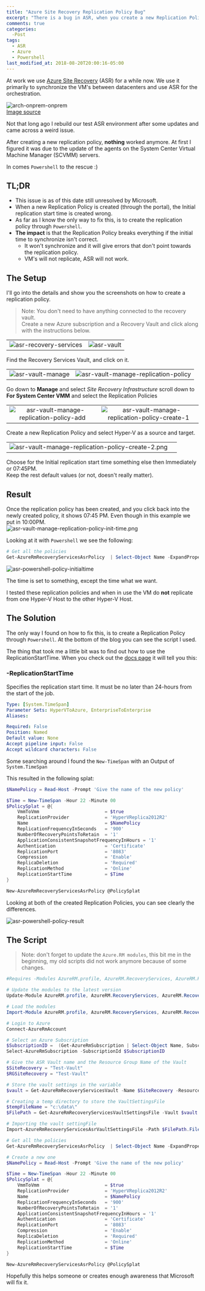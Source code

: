 ```yaml
---
title: "Azure Site Recovery Replication Policy Bug"
excerpt: "There is a bug in ASR, when you create a new Replication Policy the Initial replication start time is created wrong"
comments: true
categories:
  -Post
tags: 
  - ASR
  - Azure
  - Powershell
last_modified_at: 2018-08-20T20:00:16-05:00
---
```


At work we use [Azure Site Recovery](https://docs.microsoft.com/en-us/azure/site-recovery/site-recovery-overview) (ASR) for a while now. We use it primarily to synchronize the VM's between datacenters and use ASR for the orchestration.

![arch-onprem-onprem](/assets/images/arch-onprem-onprem.png)  
[Image source](https://docs.microsoft.com/en-us/azure/site-recovery/hyper-v-vmm-architecture)

Not that long ago I rebuild our test ASR environment after some updates and came across a weird issue.

After creating a new replication policy, __nothing__ worked anymore. At first I figured it was due to the update of the agents on the System Center Virtual Machine Manager (SCVMM) servers.

In comes `Powershell` to the rescue :)

## TL;DR

- This issue is as of this date still unresolved by Microsoft.
- When a new Replication Policy is created (through the portal), the Initial replication start time is created wrong.
- As far as I know the only way to fix this, is to create the replication policy through `Powershell`.
- __The impact__ is that the Replication Policy breaks everything if the initial time to synchronize isn't correct.
  - It won't synchronize and it will give errors that don't point towards the replication policy.
  - VM's will not replicate, ASR will not work.

## The Setup

I'll go into the details and show you the screenshots on how to create a replication policy.

> Note: You don't need to have anything connected to the recovery vault.  
> Create a new Azure subscription and a Recovery Vault and click along with the instructions below.

| ||
:-------------------------:|:-------------------------:
![asr-recovery-services](/assets/images/asr-recovery-services.png) | ![asr-vault](/assets/images/asr-vault.png)

Find the Recovery Services Vault, and click on it.

| ||
:-------------------------:|:-------------------------:
![asr-vault-manage](/assets/images/asr-vault-manage.png) | ![asr-vault-manage-replication-policy](/assets/images/asr-vault-manage-replication-policy.png)

Go down to __Manage__ and select _Site Recovery Infrastructure_ scroll down to __For System Center VMM__ and select the Replication Policies

| ||
:-------------------------:|:-------------------------:
![asr-vault-manage-replication-policy-add](/assets/images/asr-vault-manage-replication-policy-add.png) | ![asr-vault-manage-replication-policy-create-1](/assets/images/asr-vault-manage-replication-policy-create-1.png)

Create a new Replication Policy and select Hyper-V as a source and target.

| ||
:-------------------------:|:-------------------------:
![asr-vault-manage-replication-policy-create-2.png](/assets/images/asr-vault-manage-replication-policy-create-2.png) |

Choose for the Initial replication start time something else then Immediately or 07:45PM.  
Keep the rest default values (or not, doesn't really matter).

## Result

Once the replication policy has been created, and you click back into the newly created policy, it shows 07:45 PM. Even though in this example we put in 10:00PM.  
![asr-vault-manage-replication-policy-init-time.png](/assets/images/asr-vault-manage-replication-policy-init-time.png)

Looking at it with `Powershell` we see the following:

```powershell
# Get all the policies
Get-AzureRmRecoveryServicesAsrPolicy  | Select-Object Name -ExpandProperty ReplicationProviderSettings

```

![asr-powershell-policy-initialtime](/assets/images/asr-powershell-policy-initialtime.png)

The time is set to something, except the time what we want.

I tested these replication policies and when in use the VM do __not__ replicate from one Hyper-V Host to the other Hyper-V Host.

## The Solution

The only way I found on how to fix this, is to create a Replication Policy through `Powershell`.
At the bottom of the blog you can see the script I used.

The thing that took me a little bit was to find out how to use the ReplicationStartTime.
When you check out the [docs page](https://docs.microsoft.com/en-us/powershell/module/azurerm.recoveryservices.siterecovery/new-azurermrecoveryservicesasrpolicy) it will tell you this:

### -ReplicationStartTime

Specifies the replication start time.
It must be no later than 24-hours from the start of the job.

```yaml
Type: [System.TimeSpan]
Parameter Sets: HyperVToAzure, EnterpriseToEnterprise
Aliases:

Required: False
Position: Named
Default value: None
Accept pipeline input: False
Accept wildcard characters: False
```

Some searching around I found the `New-TimeSpan` with an Output of `System.TimeSpan`

This resulted in the following splat:

```powershell
$NamePolicy = Read-Host -Prompt 'Give the name of the new policy'

$Time = New-TimeSpan -Hour 22 -Minute 00
$PolicySplat = @{
    VmmToVmm                        = $true
    ReplicationProvider             = 'HyperVReplica2012R2'
    Name                            = $NamePolicy
    ReplicationFrequencyInSeconds   = '900'
    NumberOfRecoveryPointsToRetain  = '1'
    ApplicationConsistentSnapshotFrequencyInHours = '1'
    Authentication                  = 'Certificate'
    ReplicationPort                 = '8083'
    Compression                     = 'Enable'
    ReplicaDeletion                 = 'Required'
    ReplicationMethod               = 'Online'
    ReplicationStartTime            = $Time
}

New-AzureRmRecoveryServicesAsrPolicy @PolicySplat
```

Looking at both of the created Replication Policies, you can see clearly the differences.

![asr-powershell-policy-result](/assets/images/asr-powershell-policy-result.png)

## The Script

> Note: don't forget to update the `Azure.RM modules`, this bit me in the beginning, my old scripts did not work anymore because of some changes.

```powershell
#Requires -Modules AzureRM.profile, AzureRM.RecoveryServices, AzureRM.RecoveryServices.SiteRecovery

# Update the modules to the latest version
Update-Module AzureRM.profile, AzureRM.RecoveryServices, AzureRM.RecoveryServices.SiteRecovery -Force

# Load the modules
Import-Module AzureRM.profile, AzureRM.RecoveryServices, AzureRM.RecoveryServices.SiteRecovery

# Login to Azure
Connect-AzureRmAccount

# Select an Azure Subscription
$SubscriptionID =  (Get-AzureRmSubscription | Select-Object Name, SubscriptionID | Out-GridView -PassThru).SubscriptionID
Select-AzureRmSubscription -SubscriptionId $SubscriptionID

# Give the ASR Vault name and the Resource Group Name of the Vault
$SiteRecovery = "Test-Vault"
$RGSiteRecovery = "Test-Vault"

# Store the vault settings in the variable
$vault = Get-AzureRmRecoveryServicesVault -Name $SiteRecovery -ResourceGroupName $RGSiteRecovery

# Creating a temp directory to store the VaultSettingsFile
$tempFileName = "c:\data\"
$FilePath = Get-AzureRmRecoveryServicesVaultSettingsFile -Vault $vault -Path $tempFileName | Where-Object -Property FilePath

# Importing the vault settingFile
Import-AzureRmRecoveryServicesAsrVaultSettingsFile -Path $FilePath.FilePath

# Get all the policies
Get-AzureRmRecoveryServicesAsrPolicy  | Select-Object Name -ExpandProperty ReplicationProviderSettings

# Create a new one
$NamePolicy = Read-Host -Prompt 'Give the name of the new policy'

$Time = New-TimeSpan -Hour 22 -Minute 00
$PolicySplat = @{
    VmmToVmm                        = $true
    ReplicationProvider             = 'HyperVReplica2012R2'
    Name                            = $NamePolicy
    ReplicationFrequencyInSeconds   = '900'
    NumberOfRecoveryPointsToRetain  = '1'
    ApplicationConsistentSnapshotFrequencyInHours = '1'
    Authentication                  = 'Certificate'
    ReplicationPort                 = '8083'
    Compression                     = 'Enable'
    ReplicaDeletion                 = 'Required'
    ReplicationMethod               = 'Online'
    ReplicationStartTime            = $Time
}

New-AzureRmRecoveryServicesAsrPolicy @PolicySplat
```

Hopefully this helps someone or creates enough awareness that Microsoft will fix it.